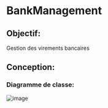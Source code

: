 # BankManagement
## Objectif:
Gestion des virements bancaires
## Conception:
###  Diagramme de classe:

![image](https://user-images.githubusercontent.com/86124754/219503778-a3204a2b-bf1e-44cc-ab39-fe5045e3e750.png)

